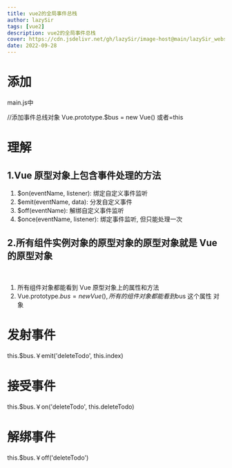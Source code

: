 ```yaml
---
title: vue2的全局事件总栈
author: lazySir
tags: [vue2]
description: vue2的全局事件总栈
cover: https://cdn.jsdelivr.net/gh/lazySir/image-host@main/lazySir_website/blog/vue/vue.png
date: 2022-09-28
---
```

# 添加

main.js中

//添加事件总线对象
Vue.prototype.$bus = new Vue() 或者=this

# 理解

## 1.Vue 原型对象上包含事件处理的方法

1. $on(eventName, listener): 绑定自定义事件监听
2. $emit(eventName, data): 分发自定义事件
3. $off(eventName): 解绑自定义事件监听
4. $once(eventName, listener): 绑定事件监听, 但只能处理一次

## 2.所有组件实例对象的原型对象的原型对象就是 Vue 的原型对象

<br/>

1. 所有组件对象都能看到 Vue 原型对象上的属性和方法
2. Vue.prototype.$bus = new Vue(), 所有的组件对象都能看到$bus 这个属性
对象

# 发射事件

this.$bus.￥emit('deleteTodo', this.index)

# 接受事件

this.$bus.￥on('deleteTodo', this.deleteTodo)

# 解绑事件

this.$bus.￥off('deleteTodo')
